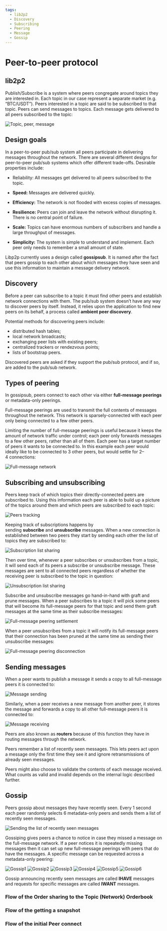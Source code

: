 ```yaml
---
tags:
  - lib2p2
  - Discovery
  - Subscribing
  - Peering
  - Message
  - Gossip
---
```


# Peer-to-peer protocol

## lib2p2

Publish/Subscribe is a system where peers congregate around topics they are interested in. Each topic in our case represent a separate market (e.g. “BTC/USDT”). Peers interested in a topic are said to be subscribed to that topic. Peers can send messages to topics. Each message gets delivered to all peers subscribed to the topic:

![Topic, peer, message](../static/img/image1.png)

## Design goals

In a peer-to-peer pub/sub system all peers participate in delivering messages throughout the network. There are several different designs for peer-to-peer pub/sub systems which offer different trade-offs. Desirable properties include:
- Reliability: All messages get delivered to all peers subscribed to the topic.

- **Speed:** Messages are delivered quickly.
- **Efficiency:** The network is not flooded with excess copies of messages.
- **Resilience:** Peers can join and leave the network without disrupting it. There is no central point of failure.
- **Scale:** Topics can have enormous numbers of subscribers and handle a large throughput of messages.
- **Simplicity:** The system is simple to understand and implement. Each peer only needs to remember a small amount of state.

Libp2p currently uses a design called **gossipsub**. It is named after the fact that peers gossip to each other about which messages they have seen and use this information to maintain a message delivery network.

## Discovery

Before a peer can subscribe to a topic it must find other peers and establish network connections with them. The pub/sub system doesn’t have any way to discover peers by itself. Instead, it relies upon the application to find new peers on its behalf, a process called **ambient peer discovery**.

Potential methods for discovering peers include:

- distributed hash tables;
- local network broadcasts;
- exchanging peer lists with existing peers;
- centralized trackers or rendezvous points;
- lists of bootstrap peers.

Discovered peers are asked if they support the pub/sub protocol, and if so, are added to the pub/sub network.

## Types of peering

In gossipsub, peers connect to each other via either **full-message peerings** or metadata-only peerings.

Full-message peerings are used to transmit the full contents of messages throughout the network. This network is sparsely-connected with each peer only being connected to a few other peers. 

Limiting the number of full-message peerings is useful because it keeps the amount of network traffic under control; each peer only forwards messages to a few other peers, rather than all of them. Each peer has a target number of peers it wants to be connected to. In this example each peer would ideally like to be connected to 3 other peers, but would settle for 2–4 connections:

![Full-message network](../static/img/image2.png)

## Subscribing and unsubscribing

Peers keep track of which topics their directly-connected peers are subscribed to. Using this information each peer is able to build up a picture of the topics around them and which peers are subscribed to each topic:

![Peers tracking](../static/img/image3.png)

Keeping track of subscriptions happens by sending **subscribe** and **unsubscribe** messages. When a new connection is established between two peers they start by sending each other the list of topics they are subscribed to:

![Subscription list sharing](../static/img/image4.png)

Then over time, whenever a peer subscribes or unsubscribes from a topic, it will send each of its peers a subscribe or unsubscribe message. These messages are sent to all connected peers regardless of whether the receiving peer is subscribed to the topic in question:

![Unsubscription list sharing](../static/img/image5.png)

Subscribe and unsubscribe messages go hand-in-hand with graft and prune messages. When a peer subscribes to a topic it will pick some peers that will become its full-message peers for that topic and send them graft messages at the same time as their subscribe messages:

![Full-message peering settlement](../static/img/image6.png)

When a peer unsubscribes from a topic it will notify its full-message peers that their connection has been pruned at the same time as sending their unsubscribe messages:

![Full-message peering disconnection](../static/img/image7.png)

## Sending messages

When a peer wants to publish a message it sends a copy to all full-message peers it is connected to:

![Message sending](../static/img/image8.png)

Similarly, when a peer receives a new message from another peer, it stores the message and forwards a copy to all other full-message peers it is connected to:

![Message receiving](../static/img/image9.png)

Peers are also known as **routers** because of this function they have in routing messages through the network.

Peers remember a list of recently seen messages. This lets peers act upon a message only the first time they see it and ignore retransmissions of already seen messages.

Peers might also choose to validate the contents of each message received. What counts as valid and invalid depends on the internal logic described further.

## Gossip

Peers gossip about messages they have recently seen. Every 1 second each peer randomly selects 6 metadata-only peers and sends them a list of recently seen messages.

![Sending the list of recently seen messages](../static/img/image10.png)

Gossiping gives peers a chance to notice in case they missed a message on the full-message network. If a peer notices it is repeatedly missing messages then it can set up new full-message peerings with peers that do have the messages. A specific message can be requested across a metadata-only peering:

![Gossip1](../static/img/image11.png)
![Gossip2](../static/img/image12.png)
![Gossip3](../static/img/image13.png)
![Gossip4](../static/img/image14.png)
![Gossip5](../static/img/image15.png)
![Gossip6](../static/img/image16.png)

Gossip announcing recently seen messages are called **IHAVE** messages and requests for specific messages are called **IWANT** messages.

### Flow of the Order sharing to the Topic (Network) Orderbook


<Mermaid chart='
sequenceDiagram
    Peer A--> Topic Orderbook: connect
    Topic Orderbook--> Peer B: connect
    User A->> Peer A: Create order
    Note over User A,Peer A: Order gets peer_ID
    Peer A->> Peer A: update of the local Orderbook of Peer A
    Peer A->> Topic Orderbook: Push order
    Note over Peer A, Topic Orderbook: Order with peer_ID of Peer A
    Topic Orderbook->> Peer B: Gossip
    Note over Peer B: at this point Peer B has a local order to be matched
    Peer B->> Peer B: Order execution
    Peer B->> Topic Orderbook: Event
    Note over Peer B, Topic Orderbook: the state of the order is changed
    Topic Orderbook->> Peer A: Full Connection/Gossip
    Peer A->> Peer A: update of the local Orderbook of Peer A' />

### Flow of the getting a snapshot

<Mermaid chart='
sequenceDiagram
    Peer A->> Bootstrap: Connect
    Bootstrap ->> Bootstrap: Update local DHT
    Peer A->> Network: Advertise (via Rendezvous string)
    Network->> Peer A: Share matched rendezvous Peers (N total)
    Peer A->> Peer X1: RPC call
    Peer X1-->> Peer A: 
    Peer A->> Peer X2: RPC call
    Peer X2-->> Peer A:  
    Peer A->> Peer XZ: RPC call
    Peer XZ-->> Peer A: 
    Note over Peer A, Peer XZ: RPC calls are made to random Peers (among N) according to Round Robin Algorithm, with total amount of RPC calls: Z=N/3
    Peer A->> Peer A: Merge results' />

### Flow of the initial Peer connect

<Mermaid chart='
sequenceDiagram
    Peer A->> Peer A: local Orderbook
    Peer A->> Bootstrap: Connect
    Bootstrap ->> Bootstrap: Update local hash table
    Note over Bootstrap, Network: at this point Network knows about Peer A
    Peer A->> Network: Advertise (via Rendezvous string)
    Network->> Peer A: Reply with Array of Peers for this Topic
    Note over Network, Peer A: [Peer X, Peer Y, Peer Z...]
    Peer A->> Peer X: Snapshot request
    Peer X->> Peer A: Snapshot
    Peer A->> Peer A: local Orders matching' />